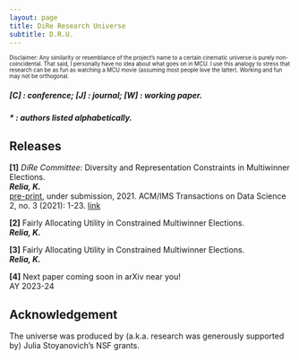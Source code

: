 ```yaml
---
layout: page
title: DiRe Research Universe
subtitle: D.R.U.
---
```



<sup><sub>Disclaimer: Any similarity or resemblance of the project’s name to a certain cinematic universe is purely non-coincidental. 
  That said, I personally have no idea about what goes on in MCU. 
  I use this analogy to stress that research can be as fun as watching a MCU movie (assuming most people love the latter). 
  Working and fun may not be orthogonal.</sub></sup>
##### [C] : conference; [J] : journal; [W] : working paper. 

##### * : authors listed alphabetically.



## Releases

**[1]** *DiRe Committee*: Diversity and Representation Constraints in Multiwinner Elections. <br/>
***Relia, K.*** <br/>
[pre-print](https://arxiv.org/pdf/2107.07356.pdf), under submission, 2021.
ACM/IMS Transactions on Data Science 2, no. 3 (2021): 1-23. [link](https://dl.acm.org/doi/10.1145/3458472)

**[2]** Fairly Allocating Utility in Constrained Multiwinner Elections.  <br/>
***Relia, K.*** <br/>

**[3]** Fairly Allocating Utility in Constrained Multiwinner Elections.  <br/>
***Relia, K.*** <br/>

**[4]** Next paper coming soon in arXiv near you! <br/>
AY 2023-24



## Acknowledgement
The universe was produced by (a.k.a. research was generously supported by) Julia Stoyanovich’s NSF grants. 
